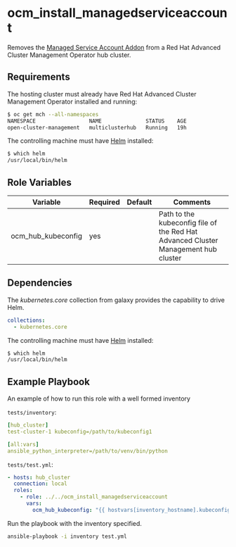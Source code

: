 ocm_install_managedserviceaccount
=========

Removes the [Managed Service Account Addon](https://github.com/open-cluster-management-io/managed-serviceaccount) from a Red Hat Advanced Cluster Management Operator hub cluster.

Requirements
------------

The hosting cluster must already have Red Hat Advanced Cluster Management Operator installed and running:

```bash
$ oc get mch --all-namespaces
NAMESPACE                 NAME              STATUS    AGE
open-cluster-management   multiclusterhub   Running   19h
```

The controlling machine must have [Helm](https://github.com/helm/helm/releases) installed:

```bash
$ which helm
/usr/local/bin/helm
```

Role Variables
--------------

| Variable                | Required           | Default                            | Comments                                 |
|-------------------------|--------------------|------------------------------------|------------------------------------------|
| ocm_hub_kubeconfig      | yes                |                                    | Path to the kubeconfig file of the Red Hat Advanced Cluster Management hub cluster |

Dependencies
------------

The *kubernetes.core* collection from galaxy provides the capability to drive Helm.

```yaml
collections:
  - kubernetes.core
```

The controlling machine must have [Helm](https://github.com/helm/helm/releases) installed:

```bash
$ which helm
/usr/local/bin/helm
```

Example Playbook
----------------

An example of how to run this role with a well formed inventory

`tests/inventory`:

```yaml
[hub_cluster]
test-cluster-1 kubeconfig=/path/to/kubeconfig1

[all:vars]
ansible_python_interpreter=/path/to/venv/bin/python
```

`tests/test.yml`:

```yaml
- hosts: hub_cluster
  connection: local
  roles:
    - role: ../../ocm_install_managedserviceaccount
      vars:
        ocm_hub_kubeconfig: "{{ hostvars[inventory_hostname].kubeconfig }}"
```

Run the playbook with the inventory specified.

```bash
ansible-playbook -i inventory test.yml
```
